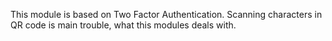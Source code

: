 This module is based on Two Factor Authentication.
Scanning characters in QR code is main trouble, what this modules deals with.
